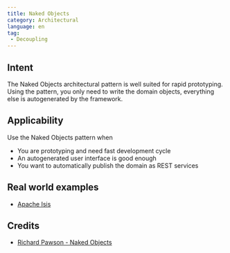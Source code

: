 ```yaml
---
title: Naked Objects
category: Architectural
language: en
tag:
 - Decoupling
---
```


## Intent
The Naked Objects architectural pattern is well suited for rapid
prototyping. Using the pattern, you only need to write the domain objects,
everything else is autogenerated by the framework.

## Applicability
Use the Naked Objects pattern when

* You are prototyping and need fast development cycle
* An autogenerated user interface is good enough
* You want to automatically publish the domain as REST services

## Real world examples

* [Apache Isis](https://isis.apache.org/docs/2.0.0-M9/starters/simpleapp.html)

## Credits

* [Richard Pawson - Naked Objects](http://downloads.nakedobjects.net/resources/Pawson%20thesis.pdf)
